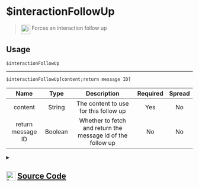# $interactionFollowUp
> <img align="top" src="https://upload.wikimedia.org/wikipedia/commons/thumb/e/e4/Infobox_info_icon.svg/160px-Infobox_info_icon.svg.png?20150409153300" alt="image" width="25" height="auto"> Forces an interaction follow up
## Usage
```
$interactionFollowUp
```
---
```
$interactionFollowUp[content;return message ID]
```
| Name | Type | Description | Required | Spread
| :---: | :---: | :---: | :---: | :---: |
content | String | The content to use for this follow up | Yes | No
return message ID | Boolean | Whether to fetch and return the message id of the follow up | No | No
<details>
<summary>
    
## <img align="top" src="https://cdn4.iconfinder.com/data/icons/iconsimple-logotypes/512/github-512.png" alt="image" width="25" height="auto">  [Source Code](https://github.com/tryforge/ForgeScript-V2/blob/main/src/native/interactionFollowUp.ts)
    
</summary>
    
```ts
import { Message } from "discord.js"
import { ArgType, NativeFunction, Return } from "../structures"

export default new NativeFunction({
    name: "$interactionFollowUp",
    version: "1.2.0",
    description: "Forces an interaction follow up",
    unwrap: true,
    brackets: false,
    args: [
        {
            name: "content",
            description: "The content to use for this follow up",
            required: true,
            type: ArgType.String,
            rest: false,
        },
        {
            name: "return message ID",
            description: "Whether to fetch and return the message id of the follow up",
            rest: false,
            type: ArgType.Boolean,
            required: false,
        },
    ],
    async execute(ctx, [content, returnMessageID]) {
        ctx.container.fetchReply = returnMessageID ?? false
        ctx.container.followUp = true
        ctx.container.content = content || undefined

        if (!this.hasFields) {
            await ctx.container.send(ctx.obj)
            return this.success()
        }

        const reply = await ctx.container.send<Message<true>>(ctx.obj)

        return this.success(returnMessageID ? reply?.id : undefined)
    },
})

```
    
</details>